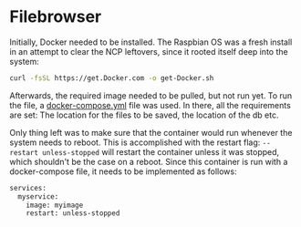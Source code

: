 # Filebrowser
Initially, Docker needed to be installed. The Raspbian OS was a fresh install in an attempt to clear the NCP leftovers, since it rooted itself deep into the system:
```bash
curl -fsSL https://get.Docker.com -o get-Docker.sh
```

Afterwards, the required image needed to be pulled, but not run yet. To run the file, a [docker-compose.yml](docker-compose.yml) file was used.
In there, all the requirements are set: The location for the files to be saved, the location of the db etc.


Only thing left was to make sure that the container would run whenever the system needs to reboot. This is accomplished with the restart flag: ```--restart unless-stopped``` will restart the container unless it was stopped, which shouldn't be the case on a reboot. Since this container is run with a docker-compose file, it needs to be implemented as follows:
```Dockerfile
services:
  myservice:
    image: myimage
    restart: unless-stopped
```
